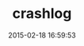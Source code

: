 ---
layout: post
title:  "crashlog"
repo:   "crashlog/crashlog"
date:   2015-02-18 16:59:53
gemurl: http://crashlog.io
---